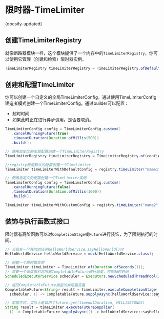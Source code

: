 # 限时器-TimeLimiter
{docsify-updated}


## 创建TimeLimiterRegistry

就像断路器模块一样，这个模块提供了一个内存中的`TimeLimiterRegistry`，你可以使用它管理（创建和检索）限时器实例。

```java
TimeLimiterRegistry timeLimiterRegistry = TimeLimiterRegistry.ofDefaults();
```

## 创建和配置TimeLimiter

你可以创建一个自定义的全局TimeLimiterConfig，通过使用TimeLimiterConfig建造者模式创建一个TimeLimiterConfig。通过builder可以配置：

- 超时时间
- 如果此时正在进行异步调用，是否要取消。

```java
TimeLimiterConfig config = TimeLimiterConfig.custom()
   .cancelRunningFuture(true)
   .timeoutDuration(Duration.ofMillis(500))
   .build();

// 使用自定义的全局配置创建一个TimeLimiterRegistry
TimeLimiterRegistry timeLimiterRegistry = TimeLimiterRegistry.of(config);

//registry使用默认的配置创建一个TimeLimiter
TimeLimiter timeLimiterWithDefaultConfig = registry.timeLimiter("name1");

// 使用自定义的配置创建一个TimeLimiter实例
TimeLimiterConfig config = TimeLimiterConfig.custom()
   .cancelRunningFuture(false)
   .timeoutDuration(Duration.ofMillis(1000))
   .build();

TimeLimiter timeLimiterWithCustomConfig = registry.timeLimiter("name2", config);
```



## 装饰与执行函数式接口

限时器有高阶函数可以对`CompletionStage`或`Future`进行装饰，为了限制执行的时间。

```java
// 当我有一个耗时的任务helloWorldService.sayHelloWorld()时
HelloWorldService helloWorldService = mock(HelloWorldService.class);

// 创建一个限时器实例
TimeLimiter timeLimiter = TimeLimiter.of(Duration.ofSeconds(1));
// 需要一个调度器对非阻塞CompletableFuture进行调度，控制超时时间
ScheduledExecutorService scheduler = Executors.newScheduledThreadPool(3);

// 返回CompletableFuture类型的非阻塞变量
CompletableFuture<String> result = timeLimiter.executeCompletionStage(
  scheduler, () -> CompletableFuture.supplyAsync(helloWorldService::sayHelloWorld)).toCompletableFuture();

// 阻塞方式，实际上是调用了future.get(timeoutDuration, MILLISECONDS)
String result = timeLimiter.executeFutureSupplier(
  () -> CompletableFuture.supplyAsync(() -> helloWorldService::sayHelloWorld));
```


